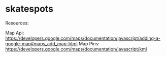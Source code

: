 # skatespots

Resources:

Map Api: https://developers.google.com/maps/documentation/javascript/adding-a-google-map#maps_add_map-html
Map Pins: https://developers.google.com/maps/documentation/javascript/kml
